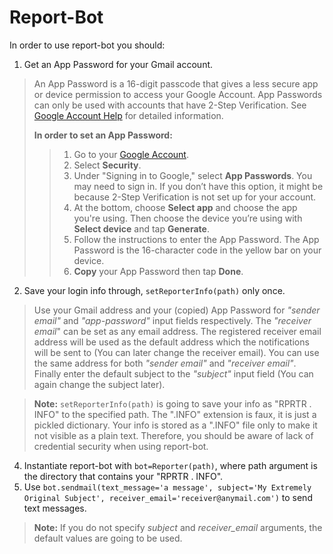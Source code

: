 # Report-Bot
In order to use report-bot you should:
1. Get an App Password for your Gmail account.
>An App Password is a 16-digit passcode that gives a less secure app or device permission to access your Google Account. App Passwords can only be used with accounts that have 2-Step Verification. See [Google Account Help](https://support.google.com/accounts/answer/185833?hl=en) for detailed information.
>
>**In order to set an App Password:**
>> 1.  Go to your  [Google Account](https://myaccount.google.com/).
>> 2.  Select  **Security**.
>> 3.  Under "Signing in to Google," select  **App Passwords**. You may need to sign in. If you don’t have this option, it might be because 2-Step Verification is not set up for your account.
>>4.  At the bottom, choose  **Select app**  and choose the app you're using. Then choose the device you’re using with **Select device** and tap **Generate**.
>>5.  Follow the instructions to enter the App Password. The App Password is the 16-character code in the yellow bar on your device.
>>6.  **Copy** your App Password then tap  **Done**.
2. Save your login info through, `setReporterInfo(path)` only once. 
>Use your Gmail address and your (copied) App Password for _"sender email"_ and _"app-password"_ input fields respectively. The _"receiver email_" can be set as any email address. The registered receiver email address will be used as the default address which the notifications will be sent to (You can later change the receiver email). You can use the same address for both _"sender email"_ and _"receiver email"_. Finally enter the default subject to the _"subject"_ input field (You can again change the subject later).

> **Note:** `setReporterInfo(path)` is going to save your info as "RPRTR . INFO" to the specified path. The ".INFO" extension is faux, it is just a pickled dictionary. Your info is stored as a ".INFO" file only to make it not visible as a plain text. Therefore, you should be aware of lack of credential security when using report-bot. 
4. Instantiate report-bot with `bot=Reporter(path)`, where path argument is the directory that contains your "RPRTR . INFO".
5. Use `bot.sendmail(text_message='a message', subject='My Extremely Original Subject', receiver_email='receiver@anymail.com')` to send text messages. 
> **Note:** If you do not specify _subject_ and _receiver_email_ arguments, the default values are going to be used.
